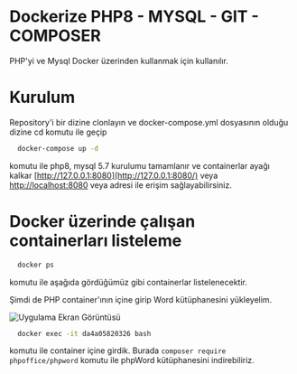 
# Dockerize PHP8 - MYSQL - GIT - COMPOSER 

PHP'yi ve Mysql Docker üzerinden kullanmak için kullanılır. 

# Kurulum
Repository'i bir dizine clonlayın ve docker-compose.yml dosyasının olduğu dizine cd komutu ile geçip
```bash
  docker-compose up -d 
```
komutu ile php8, mysql 5.7 kurulumu tamamlanır ve containerlar ayağı kalkar
[http://127.0.0.1:8080](http://127.0.0.1:8080/) veya 
[http://localhost:8080](http://localhost:8080/) veya adresi ile erişim sağlayabilirsiniz.



# Docker üzerinde çalışan containerları listeleme

```bash
  docker ps
```
komutu ile aşağıda gördüğümüz gibi containerlar listelenecektir. 

Şimdi de PHP container'ının içine girip Word kütüphanesini yükleyelim. 

![Uygulama Ekran Görüntüsü](https://img.onl/kbNxXZ)

```bash
  docker exec -it da4a05820326 bash
```
komutu ile container içine girdik. Burada `composer require phpoffice/phpword` komutu ile phpWord kütüphanesini indirebiliriz.
